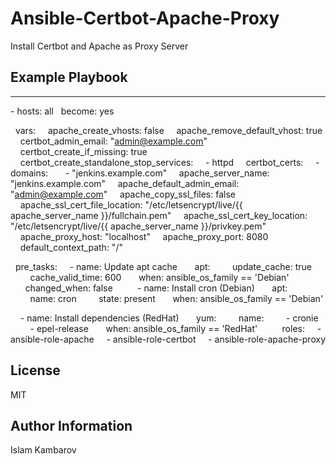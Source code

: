 Ansible-Certbot-Apache-Proxy
=========
Install Certbot and Apache as Proxy Server

Example Playbook
----------------
---
\- hosts: all
&nbsp;&nbsp;become: yes

&nbsp;&nbsp;vars:
&nbsp;&nbsp;&nbsp;&nbsp;apache_create_vhosts: false
&nbsp;&nbsp;&nbsp;&nbsp;apache_remove_default_vhost: true
&nbsp;&nbsp;&nbsp;&nbsp;certbot_admin_email: "admin@example.com"
&nbsp;&nbsp;&nbsp;&nbsp;certbot_create_if_missing: true
&nbsp;&nbsp;&nbsp;&nbsp;certbot_create_standalone_stop_services:
&nbsp;&nbsp;&nbsp;&nbsp;\- httpd
&nbsp;&nbsp;&nbsp;&nbsp;certbot_certs:
&nbsp;&nbsp;&nbsp;&nbsp;\- domains:
&nbsp;&nbsp;&nbsp;&nbsp;&nbsp;&nbsp;\- "jenkins.example.com"
&nbsp;&nbsp;&nbsp;&nbsp;apache_server_name: "jenkins.example.com"
&nbsp;&nbsp;&nbsp;&nbsp;apache_default_admin_email: "admin@example.com"
&nbsp;&nbsp;&nbsp;&nbsp;apache_copy_ssl_files: false
&nbsp;&nbsp;&nbsp;&nbsp;apache_ssl_cert_file_location: "/etc/letsencrypt/live/{{ apache_server_name }}/fullchain.pem"
&nbsp;&nbsp;&nbsp;&nbsp;apache_ssl_cert_key_location: "/etc/letsencrypt/live/{{ apache_server_name }}/privkey.pem"
&nbsp;&nbsp;&nbsp;&nbsp;apache_proxy_host: "localhost"
&nbsp;&nbsp;&nbsp;&nbsp;apache_proxy_port: 8080
&nbsp;&nbsp;&nbsp;&nbsp;default_context_path: "/"

&nbsp;&nbsp;pre_tasks:
&nbsp;&nbsp;&nbsp;&nbsp;\- name: Update apt cache
&nbsp;&nbsp;&nbsp;&nbsp;&nbsp;&nbsp;apt:
&nbsp;&nbsp;&nbsp;&nbsp;&nbsp;&nbsp;&nbsp;&nbsp;update_cache: true
&nbsp;&nbsp;&nbsp;&nbsp;&nbsp;&nbsp;&nbsp;&nbsp;cache_valid_time: 600
&nbsp;&nbsp;&nbsp;&nbsp;&nbsp;&nbsp;when: ansible_os_family == 'Debian'
&nbsp;&nbsp;&nbsp;&nbsp;&nbsp;&nbsp;changed_when: false
&nbsp;&nbsp;&nbsp;&nbsp;
&nbsp;&nbsp;&nbsp;&nbsp;\- name: Install cron (Debian)
&nbsp;&nbsp;&nbsp;&nbsp;&nbsp;&nbsp;apt:
&nbsp;&nbsp;&nbsp;&nbsp;&nbsp;&nbsp;&nbsp;&nbsp;name: cron
&nbsp;&nbsp;&nbsp;&nbsp;&nbsp;&nbsp;&nbsp;&nbsp;state: present
&nbsp;&nbsp;&nbsp;&nbsp;&nbsp;&nbsp;when: ansible_os_family == 'Debian'

&nbsp;&nbsp;&nbsp;&nbsp;\- name: Install dependencies (RedHat)
&nbsp;&nbsp;&nbsp;&nbsp;&nbsp;&nbsp;yum:
&nbsp;&nbsp;&nbsp;&nbsp;&nbsp;&nbsp;&nbsp;&nbsp;name:
&nbsp;&nbsp;&nbsp;&nbsp;&nbsp;&nbsp;&nbsp;&nbsp;\- cronie
&nbsp;&nbsp;&nbsp;&nbsp;&nbsp;&nbsp;&nbsp;&nbsp;\- epel-release
&nbsp;&nbsp;&nbsp;&nbsp;&nbsp;&nbsp;when: ansible_os_family == 'RedHat'
&nbsp;&nbsp;&nbsp;&nbsp;&nbsp;&nbsp;
&nbsp;&nbsp;roles:
&nbsp;&nbsp;&nbsp;&nbsp;\- ansible-role-apache
&nbsp;&nbsp;&nbsp;&nbsp;\- ansible-role-certbot
&nbsp;&nbsp;&nbsp;&nbsp;\- ansible-role-apache-proxy



License
-------
MIT

Author Information
------------------
Islam Kambarov

